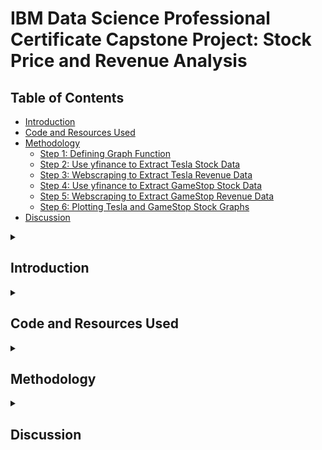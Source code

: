 # IBM Data Science Professional Certificate Capstone Project: Stock Price and Revenue Analysis

## Table of Contents
* [Introduction](#introduction)
* [Code and Resources Used](#code-and-resources-used)
* [Methodology](#methodology)
  * [Step 1: Defining Graph Function](#step-1-defining-graph-function)
  * [Step 2: Use yfinance to Extract Tesla Stock Data](#step-2-use-yfinance-to-extract-tesla-stock-data)
  * [Step 3: Webscraping to Extract Tesla Revenue Data](#step-3-webscraping-to-extract-tesla-revenue-data)
  * [Step 4: Use yfinance to Extract GameStop Stock Data](#step-4-use-yfinance-to-extract-gamestop-stock-data)
  * [Step 5: Webscraping to Extract GameStop Revenue Data](#step-5-webscraping-to-extract-gamestop-revenue-data)
  * [Step 6: Plotting Tesla and GameStop Stock Graphs](#step-6-plotting-tesla-and-gamestop-stock-graphs)
* [Discussion](#discussion)

<details><summary><h2>Introduction</h2></summary> 
  <ul>
    <li>Extracted, analyzed, and visualized Tesla and GameStop stock data using yfinance, BeautifulSoup, and plotly.</li>
    <li>Part of IBM's Data Science Professional Certificate Program.</li>
  </ul>

</details>

<details><summary><h2>Code and Resources Used</h2></summary> 
  <ul>
    <li><b>IDEs Used:</b> Google Colab, Jupyter Notebook</li>
    <li><b>Python Version:</b> 3.10.12</li>
    <li><b>Libraries and Packages:</b> yfinance, pandas, requests, BeautifulSoup, plotly.graph_objects, make_subplots</li>
  </ul>

</details>


<details><summary><h2>Methodology</h2></summary> 

### Step 1: Defining Graph Function
Define a function where the inputs will draw upon the stock data that is to be taken from the stock data from the yfinance library later. Below is the code snippet:
![image](https://github.com/user-attachments/assets/f75d8f04-a80e-480d-804c-f188ee740bbf)

### Step 2: Use yfinance to Extract Tesla Stock Data
Use the following method:
<ul>
  <li>Tesla = yf.Ticker("TSLA")</li>
  <li>Tesla_data = Tesla.history(period="max")</li>
  <li>Tesla_data.reset_index(inplace=True)</li>
  <li>Tesla_data.head()</li>
</ul>

This will generate the first 5 rows of the data:
![image](https://github.com/user-attachments/assets/e14d8101-098a-4341-a529-899027684d3e)

### Step 3: Webscraping to Extract Tesla Revenue Data
Use the following method:
<ul>
  <li>1: Use 'requests' library to download fromt the following link, then save the text of the response as a variable: https://www.google.com/url?q=https%3A%2F%2Fcf-courses-data.s3.us.cloud-object-storage.appdomain.cloud%2FIBMDeveloperSkillsNetwork-PY0220EN-SkillsNetwork%2Flabs%2Fproject%2Frevenue.htm</li>
  <li>2: Use the library 'beautiful_soup' to parse the html data using a parser.</li>
  <li>3: Using either BeautifulSoup or read_html to extract the Tesla Revenue table, then store it in a dataframe. Example code snippet:</li>
</ul>
![image](https://github.com/user-attachments/assets/9880b015-4359-4f94-96aa-b93716cd2d33)


The result:
![image](https://github.com/user-attachments/assets/6f3a6ba1-5c8f-4031-b1e7-3ea567b8ec24)

### Step 4: Use yfinance to Extract GameStop Stock Data
Execute a code snippet similar to that from Step 2, with "GME" as the stock code. The result:
![image](https://github.com/user-attachments/assets/8cbce554-c77b-4de4-ad75-56a920a34712)

### Step 5: Webscraping to Extract GameStop Revenue Data
Execute a code snippet similar to that from Step 4, but for the GameStop stock, The result:
![image](https://github.com/user-attachments/assets/e744cfea-5ab6-48a4-9810-d1f49cfca5c4)

### Step 6: Plotting Tesla and GameStop Stock Graphs

Tesla stock and revenue data:
![image](https://github.com/user-attachments/assets/87d24e6e-47c4-44e3-9ba5-bde0a0c44a3c)

![image](https://github.com/user-attachments/assets/ba18cff1-86d2-4e66-9c35-ce50ade6b0aa)


GameStop stock and revenue data:
![image](https://github.com/user-attachments/assets/cd349126-5d06-488a-8128-6a158befa284)

![image](https://github.com/user-attachments/assets/09381ab0-0502-426a-9330-4857f6f77c94)

</details>


<details><summary><h2>Discussion</h2></summary> 
It appears that Tesla's stock exploded around the 2020s, which is to be expected as the popularity of electric vehicles continue to increase from the increased production and shift in government policies to encourage EV production as part of their efforts to mitigate climate change:
 
![image](https://github.com/user-attachments/assets/c11ed9a6-b73f-4c75-97b2-d18466dd6dbb)

In similar fashion, revenue has increased over time:
![image](https://github.com/user-attachments/assets/6a0a9249-c943-48a9-b5f6-3d21d18b2a96)


GameStop's plots present an interesting story. We can observe a drastic spike on GameStop's stocks, which we would expect, given that on January 2021, users of r/wallstreetbets, a Reddit subreddit, initiated a short squeeze (rapid increase of the price of an undervalued stock due to sellers buying the stock in excess) on GameStop by driving up the price of the stock, resulting in a massive spike in its stock value over the next few days:
![image](https://github.com/user-attachments/assets/c4f5f7be-6d17-4302-b115-d49f6519b49b)

There is unfortunately no readily available data from yfinance on GameStop's revenue during that same time period:
![image](https://github.com/user-attachments/assets/f8faed49-5ffb-41d1-ac55-fb2446736169)

These are just two of countless examples of external events (anticipated or not) having significant effects on stock prices and revenues. Consumer behavioural trends and government policies could help people predict stock performance, although as events such as the COVID-19 outbreak and the GameStop Short Squeeze demonstrate that unexpected events could be just as, if not more, impactful on stocks.

</details>

